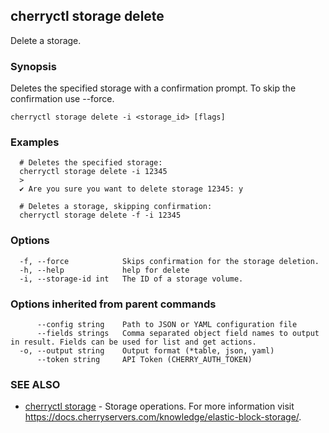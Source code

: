 ## cherryctl storage delete

Delete a storage.

### Synopsis

Deletes the specified storage with a confirmation prompt. To skip the confirmation use --force.

```
cherryctl storage delete -i <storage_id> [flags]
```

### Examples

```
  # Deletes the specified storage:
  cherryctl storage delete -i 12345
  >
  ✔ Are you sure you want to delete storage 12345: y
  		
  # Deletes a storage, skipping confirmation:
  cherryctl storage delete -f -i 12345
```

### Options

```
  -f, --force            Skips confirmation for the storage deletion.
  -h, --help             help for delete
  -i, --storage-id int   The ID of a storage volume.
```

### Options inherited from parent commands

```
      --config string    Path to JSON or YAML configuration file
      --fields strings   Comma separated object field names to output in result. Fields can be used for list and get actions.
  -o, --output string    Output format (*table, json, yaml)
      --token string     API Token (CHERRY_AUTH_TOKEN)
```

### SEE ALSO

* [cherryctl storage](cherryctl_storage.md)	 - Storage operations. For more information visit https://docs.cherryservers.com/knowledge/elastic-block-storage/.

